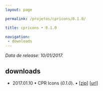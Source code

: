 ```yaml
---
layout: page

permalink: /projetos/cpricons/0.1.0/

title: cpricons • 0.1.0

navigation:
 - downloads
---
```


*Data de release: 10/01/2017.*  

## downloads

- <i class="far fa-calendar-alt"></i> 2017.01.10 • CPR Icons (*0.1.0*). <i class="fas fa-download"></i> • [[zip](/assets/downloads/projects/cpricons/bc117720c9fe92919f9adac323a07f83.zip)] [[url](https://edcaraujo.com/demo/cpricons/?v=0.1.0)]

